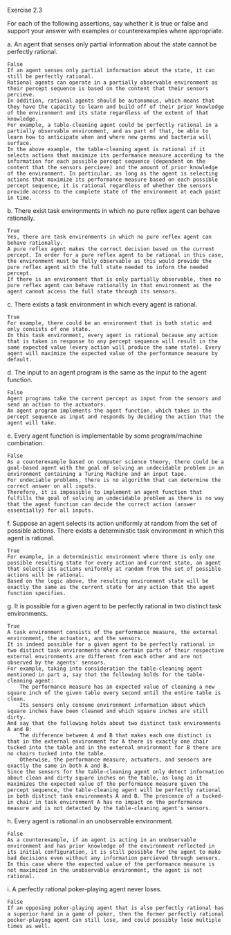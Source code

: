 Exercise 2.3

For each of the following assertions, say whether it is true or false and support your
answer with examples or counterexamples where appropriate.

a. An agent that senses only partial information about the state cannot be perfectly rational.

    False
    If an agent senses only partial information about the state, it can still be perfectly rational.
    Rational agents can operate in a partially observable environment as their percept sequence is based on the content that their sensors percieve.
    In addition, rational agents should be autonomous, which means that they have the capacity to learn and build off of their prior knowledge of the environment and its state regardless of the extent of that knowledge.
    For example, a table-cleaning agent could be perfectly rational in a partially observable environment, and as part of that, be able to learn how to anticipate when and where new germs and bacteria will surface. 
    In the above example, the table-cleaning agent is rational if it selects actions that maximize its performance measure according to the information for each possible percept sequence (dependent on the content that the sensors percieve) and the amount of prior knowledge of the environment. In particular, as long as the agent is selecting actions that maximize its performance measure based on each possible percept sequence, it is rational regardless of whether the sensors provide access to the complete state of the environment at each point in time. 

b. There exist task environments in which no pure reflex agent can behave rationally.

    True
    Yes, there are task environments in which no pure reflex agent can behave rationally.
    A pure reflex agent makes the correct decision based on the current percept. In order for a pure reflex agent to be rational in this case, the environment must be fully observable as this would provide the pure reflex agent with the full state needed to inform the needed percept.
    If there is an environment that is only partially observable, then no pure reflex agent can behave rationally in that environment as the agent cannot access the full state through its sensors.

c. There exists a task environment in which every agent is rational.

    True
    For example, there could be an environment that is both static and only consists of one state. 
    In this task environment, every agent is rational because any action that is taken in response to any percept sequence will result in the same expected value (every action will produce the same state). Every agent will maximize the expected value of the performance measure by default.

d. The input to an agent program is the same as the input to the agent function.

    False
    Agent programs take the current percept as input from the sensors and send an action to the actuators.
    An agent program implements the agent function, which takes in the percept sequence as input and responds by deciding the action that the agent will take.

e. Every agent function is implementable by some program/machine combination.

    False
    As a counterexample based on computer science theory, there could be a goal-based agent with the goal of solving an undecidable problem in an environment containing a Turing Machine and an input tape. 
    For undeciable problems, there is no algorithm that can determine the correct answer on all inputs. 
    Therefore, it is impossible to implement an agent function that fulfills the goal of solving an undecidable problem as there is no way that the agent function can decide the correct action (answer essentially) for all inputs.

f. Suppose an agent selects its action uniformly at random from the set of possible actions.
There exists a deterministic task environment in which this agent is rational.

    True
    For example, in a deterministic environment where there is only one possible resulting state for every action and current state, an agent that selects its actions uniformly at random from the set of possible actions will be rational.
    Based on the logic above, the resulting environment state will be exactly the same as the current state for any action that the agent function specifies.

g. It is possible for a given agent to be perfectly rational in two distinct task environments.

    True
    A task environment consists of the performance measure, the external environment, the actuators, and the sensors. 
    It is indeed possible for a given agent to be perfectly rational in two distinct task environments where certain parts of their respective external environments are different from each other and are not observed by the agents' sensors.
    For example, taking into consideration the table-cleaning agent mentioned in part a, say that the following holds for the table-cleaning agent:
        The performance measure has an expected value of cleaning a new square inch of the given table every second until the entire table is clean.
        Its sensors only consume environment information about which square inches have been cleaned and which square inches are still dirty.
    And say that the following holds about two distinct task environments A and B:
        The difference between A and B that makes each one distinct is that in the external environment for A there is exactly one chair tucked into the table and in the external environment for B there are no chairs tucked into the table.
        Otherwise, the performance measure, actuators, and sensors are exactly the same in both A and B.
    Since the sensors for the table-cleaning agent only detect information about clean and dirty square inches on the table, as long as it maximizes the expected value of the performance measure given the percept sequence, the table-cleaning agent will be perfectly rational in both distinct task environments A and B. The prescence of a tucked-in chair in task environment A has no impact on the performance measure and is not detected by the table-cleaning agent's sensors.

h. Every agent is rational in an unobservable environment.

    False
    As a counterexample, if an agent is acting in an unobservable environment and has prior knowledge of the environment reflected in its initial configuration, it is still possible for the agent to make bad decisions even without any information percieved through sensors. In this case where the expected value of the performance measure is not maximized in the unobservable environment, the agent is not rational.

i. A perfectly rational poker-playing agent never loses.

    False
    If an opposing poker-playing agent that is also perfectly rational has a superior hand in a game of poker, then the former perfectly rational pocker-playing agent can still lose, and could possibly lose multiple times as well.
